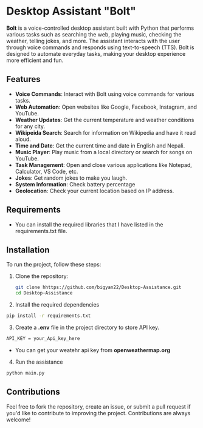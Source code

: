 # Desktop Assistant "Bolt"

**Bolt** is a voice-controlled desktop assistant built with Python that performs various tasks such as searching the web, playing music, checking the weather, telling jokes, and more. The assistant interacts with the user through voice commands and responds using text-to-speech (TTS). Bolt is designed to automate everyday tasks, making your desktop experience more efficient and fun.

## Features

- **Voice Commands**: Interact with Bolt using voice commands for various tasks.
- **Web Automation**: Open websites like Google, Facebook, Instagram, and YouTube.
- **Weather Updates**: Get the current temperature and weather conditions for any city.
- **Wikipeida Search**: Search for information on Wikipedia and have it read aloud.
- **Time and Date**: Get the current time and date in English and Nepali.
- **Music Player**: Play music from a local directory or search for songs on YouTube.
- **Task Management**: Open and close various applications like Notepad, Calculator, VS Code, etc.
- **Jokes**: Get random jokes to make you laugh.
- **System Information**: Check battery percentage
- **Geolocation**: Check your current location based on IP address.

## Requirements
- You can install the required libraries that I have listed in the requirements.txt file.
## Installation

To run the project, follow these steps:

1. Clone the repository:

   ```bash
   git clone hhttps://github.com/bigyan22/Desktop-Assistance.git
   cd Desktop-Assistance
   ```

2. Install the required dependencies
```bash
pip install -r requirements.txt
```

3. Create a **.env** file in the project directory to store API key.
```bash 
API_KEY = your_Api_key_here
```
- You can get your weatehr api key from  **openweathermap.org**

4. Run the assistance
```bash
python main.py
```




## Contributions
Feel free to fork the repository, create an issue, or submit a pull request if you'd like to contribute to improving the project. Contributions are always welcome!